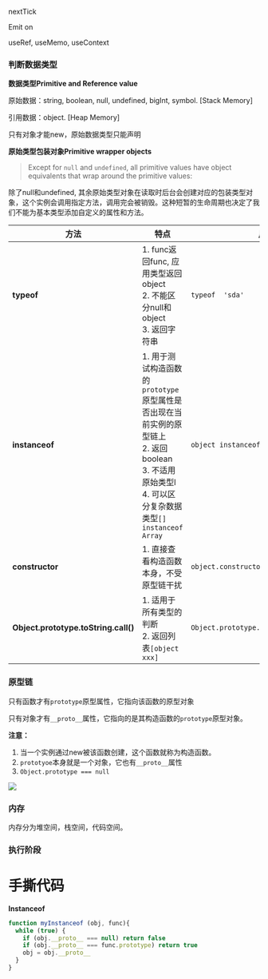 nextTick

Emit on

useRef, useMemo, useContext



### 判断数据类型

**数据类型Primitive and Reference value**

原始数据：string, boolean, null, undefined, bigInt, symbol. [Stack Memory]

引用数据：object. [Heap Memory]

只有对象才能new，原始数据类型只能声明

**原始类型包装对象Primitive wrapper objects**

> Except for `null` and `undefined`, all primitive values have object equivalents that wrap around the primitive values:

除了null和undefined, 其余原始类型对象在读取时后台会创建对应的包装类型对象，这个实例会调用指定方法，调用完会被销毁。这种短暂的生命周期也决定了我们不能为基本类型添加自定义的属性和方法。

| 方法                                 | 特点                                                         | 用法                                    |
| ------------------------------------ | ------------------------------------------------------------ | --------------------------------------- |
| **typeof**                           | 1. func返回func, 应用类型返回object <br />2. 不能区分null和object <br />3. 返回字符串 | `typeof  'sda'`                         |
| **instanceof**                       | 1. 用于测试构造函数的`prototype`原型属性是否出现在当前实例的原型链上 <br />2. 返回boolean <br />3. 不适用原始类型l<br />4. 可以区分复杂数据类型`[] instanceof Array` | `object instanceof constructor `        |
| **constructor**                      | 1. 直接查看构造函数本身，不受原型链干扰                      | `object.constructor === class`          |
| **Object.prototype.toString.call()** | 1. 适用于所有类型的判断<br />2. 返回列表`[object xxx]`       | `Object.prototype.toString.call('123')` |

### 原型链

只有函数才有`prototype`原型属性，它指向该函数的原型对象

只有对象才有`__proto__`属性，它指向的是其构造函数的`prototype`原型对象。

**注意：**

1. 当一个实例通过new被该函数创建，这个函数就称为构造函数。
2. `prototyoe`本身就是一个对象，它也有`__proto__`属性
3. `Object.prototype === null`

![](https://segmentfault.com/img/remote/1460000018874484)

### 内存

内存分为堆空间，栈空间，代码空间。



### 执行阶段





# 手撕代码

**Instanceof**

```js
function myInstanceof (obj, func){
  while (true) {
  	if (obj.__proto__ === null) return false
  	if (obj.__proto__ === func.prototype) return true
    obj = obj.__proto__
  } 
}
```

